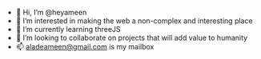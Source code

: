 - 👋 Hi, I’m @heyameen
- 👀 I’m interested in making the web a non-complex and interesting place
- 🌱 I’m currently learning threeJS
- 💞️ I’m looking to collaborate on projects that will add value to humanity
- 📫 aladeameen@gmail.com is my mailbox

<!---
heyameen/heyameen is a ✨ special ✨ repository because its `README.md` (this file) appears on your GitHub profile.
You can click the Preview link to take a look at your changes.
--->
